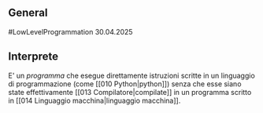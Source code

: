 ## General
#LowLevelProgrammation
30.04.2025

## Interprete
E' un *programma* che esegue direttamente istruzioni scritte in un linguaggio di programmazione (come [[010 Python|python]]) senza che esse siano state effettivamente [[013 Compilatore|compilate]] in un programma scritto in [[014 Linguaggio macchina|linguaggio macchina]].
